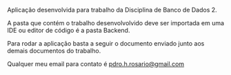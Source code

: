 Aplicação desenvolvida para trabalho da Disciplina de Banco de Dados 2.


A pasta que contém o trabalho desenvolvolvido deve ser importada em uma IDE ou editor de código é a pasta Backend.


Para rodar a aplicação basta a seguir o documento enviado junto aos demais documentos do trabalho.


Qualquer meu email para contato é pdro.h.rosario@gmail.com
